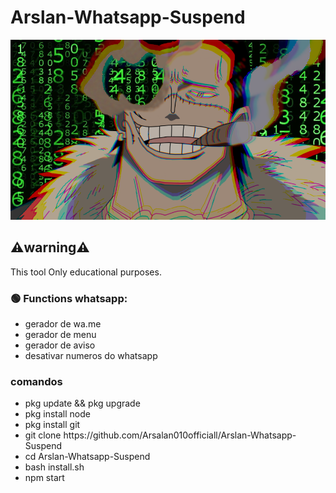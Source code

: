 # Arslan-Whatsapp-Suspend
<img src=".\src\croco.png">
</p>

## ⚠️warning⚠️
<p>This tool Only educational purposes.</p>

### 🟢 Functions whatsapp:
<ul>

<li>gerador de wa.me</li>
<li>gerador de menu</li>
<li>gerador de aviso</li>
<li>desativar numeros do whatsapp</li>

</ul>

### comandos
<ul list-style="none">
    <li>pkg update && pkg upgrade</li>
     <li>pkg install node</li>
      <li>pkg install git</li>
       <li>git clone https://github.com/Arsalan010officiall/Arslan-Whatsapp-Suspend</li>
       <li>cd Arslan-Whatsapp-Suspend</li>
       <li>bash install.sh</li>
       <li>npm start</li>
       
       
</ul>
